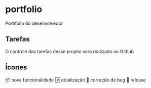 # portfolio

Portifolio do desenvolvedor

## Tarefas

O controle das tarefas desse projeto será realizado no Github

## Ícones

:package: nova funcionalidade
:up: atualização
:bug: correção de bug
:checkered_flag: release